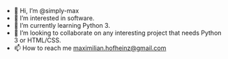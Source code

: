 - 👋 Hi, I’m @simply-max
- 👀 I’m interested in software.
- 🌱 I’m currently learning Python 3.
- 💞️ I’m looking to collaborate on any interesting project that needs Python 3 or HTML/CSS.
- 📫 How to reach me maximilian.hofheinz@gmail.com

<!---
simply-max/simply-max is a ✨ special ✨ repository because its `README.md` (this file) appears on your GitHub profile.
You can click the Preview link to take a look at your changes.
--->
